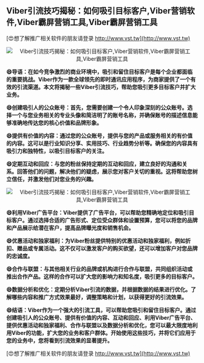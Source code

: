 ## **Viber引流技巧揭秘：如何吸引目标客户,Viber营销软件,Viber霸屏营销工具,Viber霸屏营销工具**

[😍想了解推广相关软件的朋友请登录 http://www.vst.tw](http://www.vst.tw)

 <center><img src="https://vst.tw/MP4/tuiguang/png/6.png" alt="Viber引流技巧揭秘：如何吸引目标客户,Viber营销软件,Viber霸屏营销工具,Viber霸屏营销工具"></center>

**😄导语：在如今竞争激烈的商业环境中，吸引和留住目标客户是每个企业都面临的重要挑战。Viber作为一款全球领先的即时通讯应用程序，为商家提供了一个有效的引流渠道。本文将揭秘一些Viber引流技巧，帮助您吸引更多目标客户并扩大业务。**

**😄创建吸引人的公众账号：首先，您需要创建一个令人印象深刻的公众账号。选择一个与您业务相关的专业头像和简洁明了的账号名称，并确保账号的描述信息能够准确地传达您的核心价值和品牌形象。**

**😄提供有价值的内容：通过您的公众账号，提供与您的产品或服务相关的有价值的内容。这可以是行业知识分享、实用技巧、行业趋势分析等。确保您的内容具有吸引力和独特性，以吸引目标客户的关注。**

**😄定期互动和回应：与您的粉丝保持定期的互动和回应，建立良好的沟通和关系。回答他们的问题，解决他们的疑虑，展示您对客户关切的重视。这将帮助您树立信任，并激发他们对您业务的兴趣。**

 <center><img src="https://vst.tw/MP4/tuiguang/png/2.png" alt="Viber引流技巧揭秘：如何吸引目标客户,Viber营销软件,Viber霸屏营销工具,Viber霸屏营销工具"></center>

**😄利用Viber广告平台：Viber提供了广告平台，可以帮助您精确地定位和吸引目标客户。通过选择合适的广告形式、定位受众群体和设置预算，您可以将您的品牌和产品展示给潜在客户，提高品牌曝光度和销售机会。**

**😄优惠活动和独家福利：为Viber粉丝提供特别的优惠活动和独家福利，例如折扣、赠品或专属活动。这不仅可以激发客户的购买欲望，还可以增加客户对您品牌的忠诚度。**

**😄合作与联盟：与其他相关行业的品牌或机构进行合作与联盟，共同组织活动或推出合作产品。这样的合作可以扩大您的影响力和知名度，吸引更多的目标客户。**

**😄数据分析和优化：定期分析Viber引流的数据，并根据数据的结果进行优化。了解哪些内容和推广方式效果最好，调整策略和计划，以获得更好的引流效果。**

**😄结语：Viber作为一个强大的引流工具，可以帮助您吸引和留住目标客户。通过创建吸引人的公众账号、提供有价值的内容、互动和回应、利用Viber广告平台、提供优惠活动和独家福利、合作与联盟以及数据分析和优化，您可以最大限度地利用Viber的功能，扩大您的业务和客户群体。开始使用这些技巧，并将它们应用于您的业务中，您将看到引流效果的显著提升。**

[😍想了解推广相关软件的朋友请登录 http://www.vst.tw](http://www.vst.tw)



